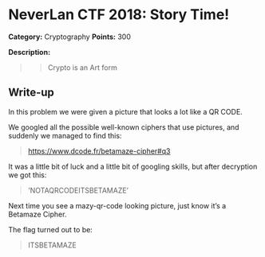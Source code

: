 # NeverLan CTF 2018: Story Time!
**Category:** Cryptography 
**Points:** 300

**Description:**
>>Crypto is an Art form

## Write-up
In this problem we were given a picture that looks a lot like a QR CODE. 

We googled all the possible well-known ciphers that use pictures, and suddenly we managed to find this:
> https://www.dcode.fr/betamaze-cipher#q3

It was a little bit of luck and a little bit of googling skills, but after decryption we got this:

>’NOTAQRCODEITSBETAMAZE’

Next time you see a mazy-qr-code looking picture, just know it’s a Betamaze Cipher.

The flag turned out to be:

>ITSBETAMAZE
